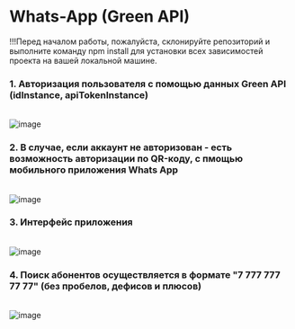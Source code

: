 # Whats-App (Green API)

!!!Перед началом работы, пожалуйста, склонируйте репозиторий и выполните команду npm install для установки всех зависимостей проекта на вашей локальной машине.

<h3>1. Авторизация пользователя с помощью данных Green API (idInstance, apiTokenInstance) </h3>
  <br/>
  <img src="https://i.ibb.co/LtT3hLR/image.png" alt="image" border="0">
  <br/>
  <h3>2. В случае, если аккаунт не авторизован - есть возможность авторизации по  QR-коду, с пмощью мобильного приложения Whats App</h3>
  <br/>
  <img src="https://i.ibb.co/V35k4T4/image.png" alt="image" border="0">
  <h3>3. Интерфейс приложения </h3>
  <br/>
 <img src="https://i.ibb.co/TPrL9rL/image.png" alt="image" border="0">
  <br/>
  <h3>4. Поиск абонентов осуществляется в формате "7 777 777 77 77" (без пробелов, дефисов и плюсов)</h3>
  <br/>
  <img src="https://i.ibb.co/47mxXjM/image.png" alt="image" border="0">


